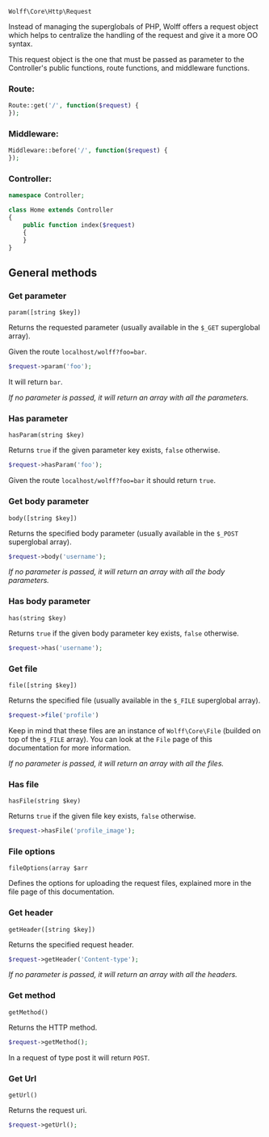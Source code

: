 `Wolff\Core\Http\Request`

Instead of managing the superglobals of PHP, Wolff offers a request object which helps to centralize the handling of the request and give it a more OO syntax.

This request object is the one that must be passed as parameter to the Controller's public functions, route functions, and middleware functions.

### Route:
```php
Route::get('/', function($request) {
});
```

### Middleware:
```php
Middleware::before('/', function($request) {
});
```

### Controller:
```php
namespace Controller;

class Home extends Controller
{
    public function index($request)
    {
    }
}
```

## General methods

### Get parameter

`param([string $key])`

Returns the requested parameter (usually available in the `$_GET` superglobal array).

Given the route `localhost/wolff?foo=bar`.

```php
$request->param('foo');
```

It will return `bar`.

_If no parameter is passed, it will return an array with all the parameters._

### Has parameter

`hasParam(string $key)`

Returns `true` if the given parameter key exists, `false` otherwise.

```php
$request->hasParam('foo');
```

Given the route `localhost/wolff?foo=bar` it should return `true`.

### Get body parameter

`body([string $key])`

Returns the specified body parameter (usually available in the `$_POST` superglobal array).

```php
$request->body('username');
```

_If no parameter is passed, it will return an array with all the body parameters._

### Has body parameter

`has(string $key)`

Returns `true` if the given body parameter key exists, `false` otherwise.

```php
$request->has('username');
```

### Get file

`file([string $key])`

Returns the specified file (usually available in the `$_FILE` superglobal array).

```php
$request->file('profile')
```

Keep in mind that these files are an instance of `Wolff\Core\File` (builded on top of the `$_FILE` array). You can look at the `File` page of this documentation for more information.

_If no parameter is passed, it will return an array with all the files._

### Has file

`hasFile(string $key)`

Returns `true` if the given file key exists, `false` otherwise.

```php
$request->hasFile('profile_image');
```

### File options

`fileOptions(array $arr`

Defines the options for uploading the request files, explained more in the file page of this documentation.

### Get header

`getHeader([string $key])`

Returns the specified request header.

```php
$request->getHeader('Content-type');
```

_If no parameter is passed, it will return an array with all the headers._

### Get method

`getMethod()`

Returns the HTTP method.

```php
$request->getMethod();
```

In a request of type post it will return `POST`.

### Get Url

`getUrl()`

Returns the request uri.

```php
$request->getUrl();
```
